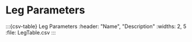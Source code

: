 # Leg Parameters


:::{csv-table} Leg Parameters
:header: "Name", "Description"
:widths: 2, 5
:file: LegTable.csv
:::